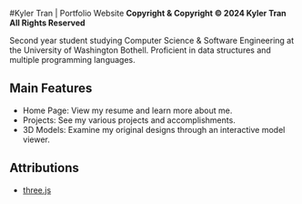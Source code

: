 #Kyler Tran | Portfolio Website
**Copyright & Copyright &copy; 2024 Kyler Tran**
**All Rights Reserved**

Second year student studying Computer Science & Software Engineering at the University of Washington Bothell. Proficient in data structures and multiple programming languages.

## Main Features
- Home Page: View my resume and learn more about me.
- Projects: See my various projects and accomplishments.
- 3D Models: Examine my original designs through an interactive model viewer.

## Attributions
- [three.js](https://github.com/mrdoob/three.js/)
